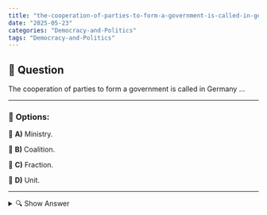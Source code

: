 ```yaml
---
title: "the-cooperation-of-parties-to-form-a-government-is-called-in-germany-"
date: "2025-05-23"
categories: "Democracy-and-Politics"
tags: "Democracy-and-Politics"
---
```


## 📌 **Question**

The cooperation of parties to form a government is called in Germany ...



---

### 📝 **Options:**

🔘 **A)** Ministry.

🔘 **B)** Coalition.

🔘 **C)** Fraction.

🔘 **D)** Unit.

---

<details>
  <summary>🔍 Show Answer</summary>

  <p>
💡  <b>Correct Answer:</b>  b
  </p>
  <p>
    📖<b>Explanation:</b>
    
  </p>
</details>
